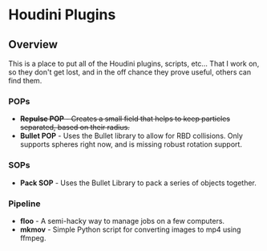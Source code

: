 # Houdini Plugins

## Overview
This is a place to put all of the Houdini plugins, scripts, etc… That I work on, so they don't get lost, and in the off chance they prove useful, others can find them.

### POPs
* ~~**Repulse POP** - Creates a small field that helps to keep particles separated, based on their radius.~~
* **Bullet POP** - Uses the Bullet library to allow for RBD collisions. Only supports spheres right now, and is missing robust rotation support.

### SOPs
* **Pack SOP** - Uses the Bullet Library to pack a series of objects together.

### Pipeline
* **floo** - A semi-hacky way to manage jobs on a few computers.
* **mkmov** - Simple Python script for converting images to mp4 using ffmpeg.
